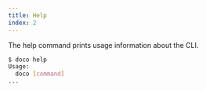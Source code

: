 ```yaml
---
title: Help
index: 2
---
```


The help command prints usage information about the CLI.

```sh
$ doco help
Usage:
  doco [command]
...
```